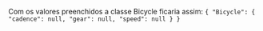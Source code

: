 Com os valores preenchidos a classe Bicycle ficaria assim:
`
{
  "Bicycle": {
    "cadence": null,
    "gear": null,
    "speed": null
  }
}
`